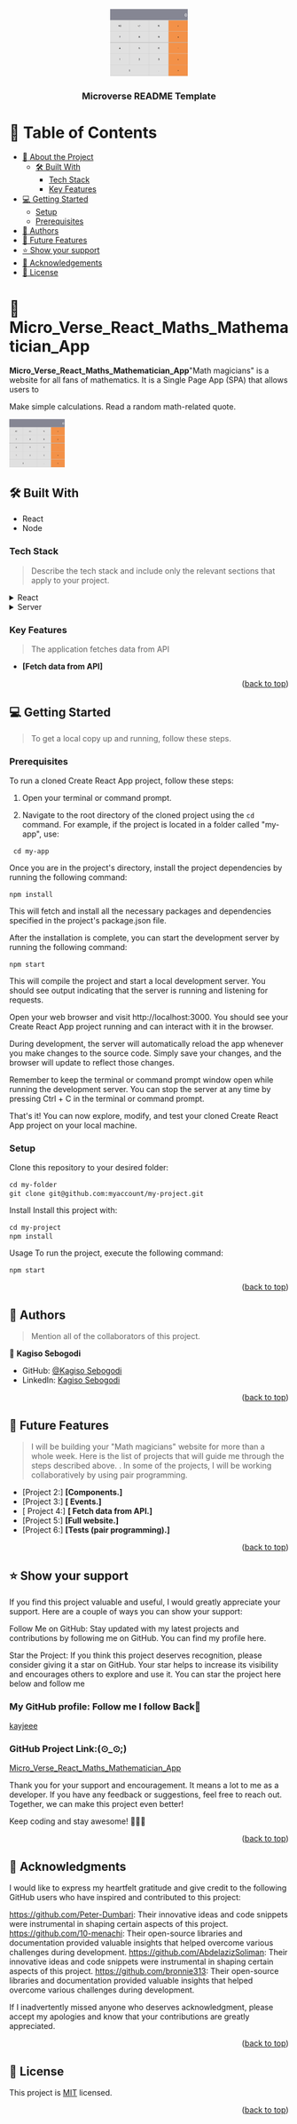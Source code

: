 <a name="readme-top"></a>

<div align="center">
  <!-- You are encouraged to replace this logo with your own! Otherwise you can also remove it. -->
  <img src="calculator.png" alt="logo" width="140"  height="auto" />
  <br/>

  <h3><b>Microverse README Template</b></h3>

</div>

<!-- TABLE OF CONTENTS -->

# 📗 Table of Contents

- [📖 About the Project](#about-project)
  - [🛠 Built With](#built-with)
    - [Tech Stack](#tech-stack)
    - [Key Features](#key-features)
- [💻 Getting Started](#getting-started)
  - [Setup](#setup)
  - [Prerequisites](#prerequisites)
- [👥 Authors](#authors)
- [🔭 Future Features](#future-features)
- [⭐️ Show your support](#support)
- [🙏 Acknowledgements](#acknowledgements)
- [📝 License](#license)

<!-- PROJECT DESCRIPTION -->


# 📖 Micro_Verse_React_Maths_Mathematician_App <a name="about-project"></a>


**Micro_Verse_React_Maths_Mathematician_App**"Math magicians" is a website for all fans of mathematics. It is a Single Page App (SPA) that allows users to

Make simple calculations.
Read a random math-related quote.

  <img src="calculator.png" alt="logo" width="100"  height="auto" />


## 🛠 Built With <a name="built-with"></a>
- React
- Node
### Tech Stack <a name="tech-stack"></a>

> Describe the tech stack and include only the relevant sections that apply to your project.

<details>
  <summary>React</summary>
  <ul>
    <li><a href="https://reactjs.org/">React.js</a></li>
  </ul>
</details>

<details>
  <summary>Server</summary>
  <ul>
    <li><a href="https://nodejs.com/">Express.js</a></li>
  </ul>
</details>

<!-- Features -->

### Key Features <a name="key-features"></a>

> The application fetches data from API

- **[Fetch data from API]**

<p align="right">(<a href="#readme-top">back to top</a>)</p>

<!-- GETTING STARTED -->

## 💻 Getting Started <a name="getting-started"></a>

> To get a local copy up and running, follow these steps.

### Prerequisites

To run a cloned Create React App project, follow these steps:

1. Open your terminal or command prompt.

2. Navigate to the root directory of the cloned project using the `cd` command. For example, if the project is located in a folder called "my-app", use:

  ```shell
   cd my-app
  ```
Once you are in the project's directory, install the project dependencies by running the following command:
```
npm install
```
This will fetch and install all the necessary packages and dependencies specified in the project's package.json file.

After the installation is complete, you can start the development server by running the following command:
```
npm start
```
This will compile the project and start a local development server. You should see output indicating that the server is running and listening for requests.

Open your web browser and visit http://localhost:3000. You should see your Create React App project running and can interact with it in the browser.

During development, the server will automatically reload the app whenever you make changes to the source code. Simply save your changes, and the browser will update to reflect those changes.

Remember to keep the terminal or command prompt window open while running the development server. You can stop the server at any time by pressing Ctrl + C in the terminal or command prompt.

That's it! You can now explore, modify, and test your cloned Create React App project on your local machine.

### Setup
Clone this repository to your desired folder:

```
cd my-folder
git clone git@github.com:myaccount/my-project.git
```
Install
Install this project with:

```
cd my-project
npm install

```
Usage
To run the project, execute the following command:

```
npm start

```

<p align="right">(<a href="#readme-top">back to top</a>)</p>

<!-- AUTHORS -->

## 👥 Authors <a name="authors"></a>

> Mention all of the collaborators of this project.
> 
  👤 **Kagiso Sebogodi**
    
- GitHub: [@Kagiso Sebogodi](https://github.com/kayjeee)
- LinkedIn: [Kagiso Sebogodi](https://www.linkedin.com/in/kagiso-sebogodi/)

<p align="right">(<a href="#readme-top">back to top</a>)</p>

<!-- FUTURE FEATURES -->

## 🔭 Future Features <a name="future-features"></a>

>I will be building your "Math magicians" website for more than a whole week. Here is the list of projects that will guide me through the steps described above. . In some of the projects, I will be working collaboratively by using pair programming.

- [Project 2:] **[Components.]**
- [Project 3:] **[ Events.]**
- [ Project 4:] **[ Fetch data from API.]**
- [Project 5:] **[Full website.]**
- [Project 6:] **[Tests (pair programming).]**
<p align="right">(<a href="#readme-top">back to top</a>)</p>

<!-- SUPPORT -->
## ⭐️ Show your support <a name="support"></a>
If you find this project valuable and useful, I would greatly appreciate your support. Here are a couple of ways you can show your support:

Follow Me on GitHub: Stay updated with my latest projects and contributions by following me on GitHub. You can find my profile here.

Star the Project: If you think this project deserves recognition, please consider giving it a star on GitHub. Your star helps to increase its visibility and encourages others to explore and use it. You can star the project here below and follow me
### My GitHub profile: Follow me I follow Back🤞
 [kayjeee](https://github.com/kayjeee)

### GitHub Project Link:(⊙_⊙;)
 [Micro_Verse_React_Maths_Mathematician_App](https://github.com/kayjeee/Micro_Verse_React_Maths_Mathematician_App)

Thank you for your support and encouragement. It means a lot to me as a developer. If you have any feedback or suggestions, feel free to reach out. Together, we can make this project even better!

Keep coding and stay awesome! 👨‍💻✨

<p align="right">(<a href="#readme-top">back to top</a>)</p>

<!-- ACKNOWLEDGEMENTS -->

## 🙏 Acknowledgments <a name="acknowledgements"></a>
I would like to express my heartfelt gratitude and give credit to the following GitHub users who have inspired and contributed to this project:

https://github.com/Peter-Dumbari: Their innovative ideas and code snippets were instrumental in shaping certain aspects of this project.
https://github.com/10-menachi: Their open-source libraries and documentation provided valuable insights that helped overcome various challenges during development.
https://github.com/AbdelazizSoliman: Their innovative ideas and code snippets were instrumental in shaping certain aspects of this project.
https://github.com/bronnie313: Their open-source libraries and documentation provided valuable insights that helped overcome various challenges during development.

If I inadvertently missed anyone who deserves acknowledgment, please accept my apologies and know that your contributions are greatly appreciated.

<p align="right">(<a href="#readme-top">back to top</a>)</p>

<!-- LICENSE -->

## 📝 License <a name="license"></a>

This project is [MIT](./LICENSE) licensed.



<p align="right">(<a href="#readme-top">back to top</a>)</p>